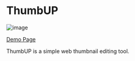 # ThumbUP

![image](./assets/thumbup2.gif)

[Demo Page](https://orange4glace.github.io/thumbup/)

ThumbUP is a simple web thumbnail editing tool.